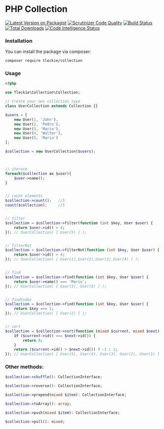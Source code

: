 # PHP Collection

[![Latest Version on Packagist](https://img.shields.io/packagist/v/tleckie/collection.svg?style=flat-square)](https://packagist.org/packages/tleckie/collection)
[![Scrutinizer Code Quality](https://scrutinizer-ci.com/g/teodoroleckie/collection/badges/quality-score.png?b=main)](https://scrutinizer-ci.com/g/teodoroleckie/collection/?branch=main)
[![Build Status](https://scrutinizer-ci.com/g/teodoroleckie/collection/badges/build.png?b=main)](https://scrutinizer-ci.com/g/teodoroleckie/collection/build-status/main)
[![Total Downloads](https://img.shields.io/packagist/dt/tleckie/collection.svg?style=flat-square)](https://packagist.org/packages/tleckie/collection)
[![Code Intelligence Status](https://scrutinizer-ci.com/g/teodoroleckie/collection/badges/code-intelligence.svg?b=main)](https://scrutinizer-ci.com/code-intelligence)

### Installation

You can install the package via composer:

```bash
composer require tleckie/collection
```

### Usage

```php
<?php

use Tleckie\Collection\Collection;

// Create your own collection type
class UserCollection extends Collection {}

$users = [
    new User(1, 'John'),
    new User(2, 'Pedro'),
    new User(3, 'Mario'),
    new User(4, 'Walter'),
    new User(5, 'Mario')
];

$collection = new UserCollection($users);



// iterate
foreach($collection as $user){
    $user->name();
}


// count elements
$collection->count();   //5
count($collection);     //5


// filter
$collection = $collection->filter(function (int $key, User $user) {
    return $user->id() > 4;
}); // UserCollection( [ User(5) ] );


// filterNot
$collection = $collection->filterNot(function (int $key, User $user) {
    return $user->id() > 4;
}); // UserCollection( [ User(1),User(2),User(3),User(4) ] );


// find
$collection = $collection->find(function (int $key, User $user) {
    return $user->name() === 'Mario';
}); // UserCollection( [ User(3), User(5) ] );


// findIndex
$collection = $collection->find(function (int $key, User $user) {
    return $key === 1;
}); // UserCollection( [ User(2) ] );


// sort
$collection = $collection->sort(function (mixed $current, mixed $next) {
    if ($current->id() === $next->id()) {
        return 0;
    }
    return ($current->id() > $next->id()) ? -1 : 1;
}); // UserCollection( [ User(5), User(4), User(3), User(2), User(1) ] );
```

### Other methods:

```php
$collection->shuffle(): CollectionInterface;

$collection->reverse(): CollectionInterface;

$collection->prepend(mixed $item): CollectionInterface;

$collection->toArray(): array;

$collection->push(mixed $item): CollectionInterface;

$collection->pull(): mixed;


```